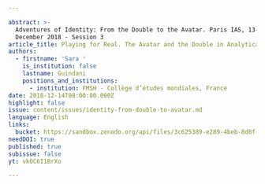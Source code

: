 ```yaml
---

abstract: >-
  Adventures of Identity: From the Double to the Avatar. Paris IAS, 13-14
  December 2018 - Session 3
article_title: Playing for Real. The Avatar and the Double in Analytical Psychodrama
authors:
  - firstname: 'Sara '
    is_institution: false
    lastname: Guindani
    positions_and_institutions:
      - institution: FMSH - Collège d’études mondiales, France
date: 2018-12-14T08:00:00.000Z
highlight: false
issue: content/issues/identity-from-double-to-avatar.md
language: English
links:
  bucket: https://sandbox.zenodo.org/api/files/3c625389-e289-4beb-8d8f-208a7de4a928
needDOI: true
published: true
subissue: false
yt: vkOC6I1BrXo

---
```









<Youtube yt="vkOC6I1BrXo" caption="Playing for Real. The Avatar and the Double in Analytical Psychodrama"></Youtube>